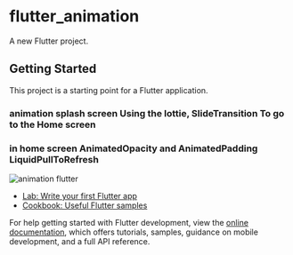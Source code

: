 # flutter_animation

A new Flutter project.

## Getting Started

This project is a starting point for a Flutter application.

### animation splash screen Using the lottie, SlideTransition To go to the Home screen 
### in home screen AnimatedOpacity and AnimatedPadding LiquidPullToRefresh
![animation flutter]("C:/Users/El_nour/Downloads\bob.gif")





- [Lab: Write your first Flutter app](https://docs.flutter.dev/get-started/codelab)
- [Cookbook: Useful Flutter samples](https://docs.flutter.dev/cookbook)

For help getting started with Flutter development, view the
[online documentation](https://docs.flutter.dev/), which offers tutorials,
samples, guidance on mobile development, and a full API reference.
